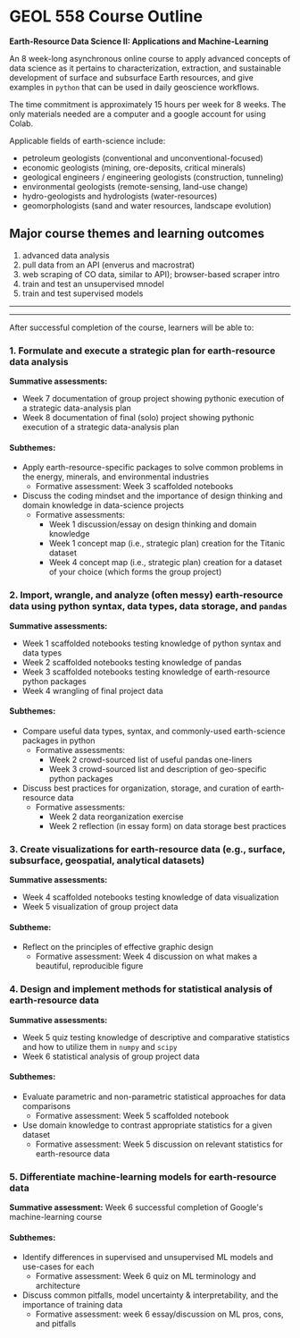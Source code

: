 # GEOL 558 Course Outline

**Earth-Resource Data Science II: Applications and Machine-Learning**

An 8 week-long asynchronous online course to apply advanced concepts of data science as it pertains to characterization, extraction, and sustainable development of surface and subsurface Earth resources, and give examples in `python` that can be used in daily geoscience workflows.

The time commitment is approximately 15 hours per week for 8 weeks. The only materials needed are a computer and a google account for using Colab.

Applicable fields of earth-science include:
- petroleum geologists (conventional and unconventional-focused)
- economic geologists (mining, ore-deposits, critical minerals)
- geological engineers / engineering geologists (construction, tunneling)
- environmental geologists (remote-sensing, land-use change)
- hydro-geologists and hydrologists (water-resources)
- geomorphologists (sand and water resources, landscape evolution)

## Major course themes and learning outcomes
1. advanced data analysis
1. pull data from an API (enverus and macrostrat)
1. web scraping of CO data, similar to API); browser-based scraper intro
1. train and test an unsupervised mnodel
1. train and test supervised models

---

---

After successful completion of the course, learners will be able to:

### 1. Formulate and execute a strategic plan for earth-resource data analysis
**Summative assessments:** 
- Week 7 documentation of group project showing pythonic execution of a strategic data-analysis plan
- Week 8 documentation of final (solo) project showing pythonic execution of a strategic data-analysis plan

#### Subthemes:
- Apply earth-resource-specific packages to solve common problems in the energy, minerals, and environmental industries
  - Formative assessment: Week 3 scaffolded notebooks
- Discuss the coding mindset and the importance of design thinking and domain knowledge in data-science projects
  - Formative assessments:
    - Week 1 discussion/essay on design thinking and domain knowledge
    - Week 1 concept map (i.e., strategic plan) creation for the Titanic dataset
    - Week 4 concept map (i.e., strategic plan) creation for a dataset of your choice (which forms the group project)

### 2. Import, wrangle, and analyze (often messy) earth-resource data using python syntax, data types, data storage, and `pandas`
**Summative assessments:**
- Week 1 scaffolded notebooks testing knowledge of python syntax and data types
- Week 2 scaffolded notebooks testing knowledge of pandas
- Week 3 scaffolded notebooks testing knowledge of earth-resource python packages
- Week 4 wrangling of final project data

#### Subthemes:
- Compare useful data types, syntax, and commonly-used earth-science packages in python
  - Formative assessments:
    - Week 2 crowd-sourced list of useful pandas one-liners
    - Week 3 crowd-sourced list and description of geo-specific python packages
- Discuss best practices for organization, storage, and curation of earth-resource data
  - Formative assessments:
    - Week 2 data reorganization exercise
    - Week 2 reflection (in essay form) on data storage best practices

### 3. Create visualizations for earth-resource data (e.g., surface, subsurface, geospatial, analytical datasets)
**Summative assessments:**
- Week 4 scaffolded notebooks testing knowledge of data visualization
- Week 5 visualization of group project data

#### Subtheme:
- Reflect on the principles of effective graphic design
  - Formative assessment: Week 4 discussion on what makes a beautiful, reproducible figure

### 4. Design and implement methods for statistical analysis of earth-resource data
**Summative assessments:**
- Week 5 quiz testing knowledge of descriptive and comparative statistics and how to utilize them in `numpy` and `scipy`
- Week 6 statistical analysis of group project data

#### Subthemes:
- Evaluate parametric and non-parametric statistical approaches for data comparisons
  - Formative assessment: Week 5 scaffolded notebook
- Use domain knowledge to contrast appropriate statistics for a given dataset
  - Formative assessment: Week 5 discussion on relevant statistics for earth-resource data

### 5. Differentiate machine-learning models for earth-resource data
**Summative assessment:** Week 6 successful completion of Google's machine-learning course

#### Subthemes:
- Identify differences in supervised and unsupervised ML models and use-cases for each
  - Formative assessment: Week 6 quiz on ML terminology and architecture
- Discuss common pitfalls, model uncertainty & interpretability, and the importance of training data
  - Formative assessment: week 6 essay/discussion on ML pros, cons, and pitfalls
